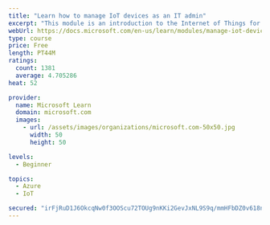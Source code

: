 ```yaml
---
title: "Learn how to manage IoT devices as an IT admin"
excerpt: "This module is an introduction to the Internet of Things for IT admins."
webUrl: https://docs.microsoft.com/en-us/learn/modules/manage-iot-devices/
type: course
price: Free
length: PT44M
ratings:
  count: 1381
  average: 4.705286
heat: 52

provider:
  name: Microsoft Learn
  domain: microsoft.com
  images:
    - url: /assets/images/organizations/microsoft.com-50x50.jpg
      width: 50
      height: 50

levels:
  - Beginner

topics:
  - Azure
  - IoT

secured: "irFjRuD1J6OkcqNw0f3OOScu72TOUg9nKKi2GevJxNL9S9q/mmHFbDZ0v618nvCJCe9fPwzPyd7lfrO5gXXnBiHb+JAibj/8g5SnnkcIuUTfrHbMY44FiXWJ5uuIzX0CCRdUQHIDLEqKwcvgC6Mm+2PUdBexbj/o9VlCjEadquP2kd0OW0tgUeB2/czKAjtMpVeGRNWySexAkm/Pi45ZVeXKsxJqmc8tK+Gilv0JnsP2uvpmqxs3Xjr4lEj9aZFlXTXwg+9hWDoSIzr/FeH96UcCKc2X1yw8He7C59YbIJjHum8i4RKGZXC9bPoYXQilcHkSd6WOMyUTTINk6aGXICKIdAPtAlAKMoVXA96MQTEQPpDTwyMNj+Ke7BX8ZPUAn4J9zerjQ+U0wbIJ9QbOC9Cnx/dUHdmxxuxVEGNNOn0=;EOtkCkPCXQ8NbgUksUUrPw=="
---
```


